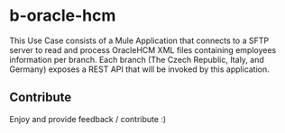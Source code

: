 # b-oracle-hcm

This Use Case consists of a Mule Application that connects to a SFTP server to read and process 
OracleHCM XML files containing employees information per branch. Each branch (The Czech 
Republic, Italy, and Germany) exposes a REST API that will be invoked by this application.

## Contribute
Enjoy and provide feedback / contribute :)